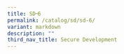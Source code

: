 ```yaml
---
title: SD᠆6
permalink: /catalog/sd/sd-6/
variant: markdown
description: ""
third_nav_title: Secure Development
---
```

